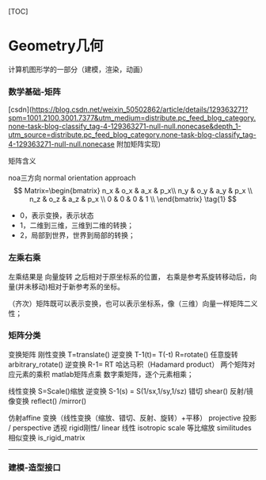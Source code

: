 [TOC]



# Geometry几何

计算机图形学的一部分（建模，渲染，动画）

### 数学基础-矩阵

[csdn](https://blog.csdn.net/weixin_50502862/article/details/129363271?spm=1001.2100.3001.7377&utm_medium=distribute.pc_feed_blog_category.none-task-blog-classify_tag-4-129363271-null-null.nonecase&depth_1-utm_source=distribute.pc_feed_blog_category.none-task-blog-classify_tag-4-129363271-null-null.nonecase
附加矩阵实现)

矩阵含义

noa三方向 normal orientation approach
$$
Matrix=\begin{bmatrix}
n_x & o_x & a_x & p_x\\
n_y & o_y & a_y & p_x \\
n_z & o_z & a_z & p_x \\
0 & 0 & 0 & 1 \\
\end{bmatrix} \tag{1}
$$

- 0，表示变换，表示状态
- 1，二维到三维，三维到二维的转换；
- 2，局部到世界，世界到局部的转换；

### 左乘右乘

左乘结果是 向量旋转 之后相对于原坐标系的位置， 右乘是参考系旋转移动后，向量(并未移动)相对于新参考系的坐标。

（齐次）矩阵既可以表示变换，也可以表示坐标系，像（三维）向量一样矩阵二义性；

### 矩阵分类

变换矩阵
刚性变换
T=translate() 
逆变换 T-1(t)= T(-t)
R=rotate()
任意旋转
arbitrary_rotate()
逆变换 R-1= RT
哈达马积（Hadamard product）
两个矩阵对应元素的乘积
matlab矩阵点乘
数字乘矩阵，逐个元素相乘；

线性变换
S=Scale()缩放
逆变换 S-1(s) = S(1/sx,1/sy,1/sz)
错切 shear() 
反射/镜像变换 reflect()  /mirror()

仿射affine 变换（线性变换（缩放、错切、反射、旋转）+平移）
projective 投影 / perspective 透视
rigid刚性/ linear 线性
isotropic scale 等比缩放
similitudes 相似变换
is_rigid_matrix



---

### 建模-造型接口